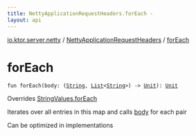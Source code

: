 ```yaml
---
title: NettyApplicationRequestHeaders.forEach - 
layout: api
---
```


<div class='api-docs-breadcrumbs'><a href="../index.html">io.ktor.server.netty</a> / <a href="index.html">NettyApplicationRequestHeaders</a> / <a href="./for-each.html">forEach</a></div>

# forEach

<div class="signature"><code><span class="keyword">fun </span><span class="identifier">forEach</span><span class="symbol">(</span><span class="parameterName" id="io.ktor.server.netty.NettyApplicationRequestHeaders$forEach(kotlin.Function2((kotlin.String, kotlin.collections.List(()), kotlin.Unit)))/body">body</span><span class="symbol">:</span>&nbsp;<span class="symbol">(</span><a href="https://kotlinlang.org/api/latest/jvm/stdlib/kotlin/-string/index.html"><span class="identifier">String</span></a><span class="symbol">,</span>&nbsp;<a href="https://kotlinlang.org/api/latest/jvm/stdlib/kotlin.collections/-list/index.html"><span class="identifier">List</span></a><span class="symbol">&lt;</span><a href="https://kotlinlang.org/api/latest/jvm/stdlib/kotlin/-string/index.html"><span class="identifier">String</span></a><span class="symbol">&gt;</span><span class="symbol">)</span>&nbsp;<span class="symbol">-&gt;</span>&nbsp;<a href="https://kotlinlang.org/api/latest/jvm/stdlib/kotlin/-unit/index.html"><span class="identifier">Unit</span></a><span class="symbol">)</span><span class="symbol">: </span><a href="https://kotlinlang.org/api/latest/jvm/stdlib/kotlin/-unit/index.html"><span class="identifier">Unit</span></a></code></div>

Overrides <a href="../../io.ktor.util/-string-values/for-each.html">StringValues.forEach</a>

Iterates over all entries in this map and calls <a href="for-each.html#io.ktor.server.netty.NettyApplicationRequestHeaders$forEach(kotlin.Function2((kotlin.String, kotlin.collections.List(()), kotlin.Unit)))/body">body</a> for each pair

Can be optimized in implementations

